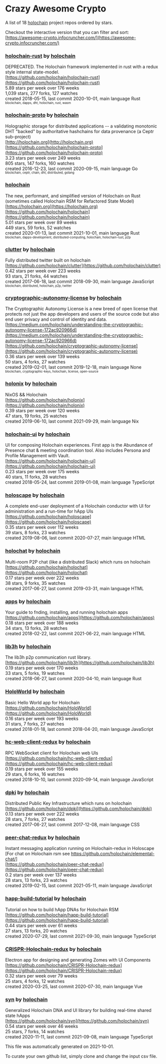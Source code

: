 # Crazy Awesome Crypto
A list of 18 [holochain](https://github.com/holochain) project repos ordered by stars.  

Checkout the interactive version that you can filter and sort: 
[https://awesome-crypto.infocruncher.com/](https://awesome-crypto.infocruncher.com/)  


### [holochain-rust](https://github.com/holochain/holochain-rust) by [holochain](https://github.com/holochain)  
DEPRECATED. The Holochain framework implemented in rust with a redux style internal state-model.  
[https://github.com/holochain/holochain-rust](https://github.com/holochain/holochain-rust)  
5.89 stars per week over 176 weeks  
1,039 stars, 277 forks, 127 watches  
created 2018-05-15, last commit 2020-10-01, main language Rust  
<sub><sup>blockchain, dapps, dht, holochain, rust, wasm</sup></sub>


### [holochain-proto](https://github.com/holochain/holochain-proto) by [holochain](https://github.com/holochain)  
Holographic storage for distributed applications -- a validating monotonic DHT "backed" by authoritative hashchains for data provenance (a Ceptr sub-project)  
[http://holochain.org](http://holochain.org)  
[https://github.com/holochain/holochain-proto](https://github.com/holochain/holochain-proto)  
3.23 stars per week over 249 weeks  
805 stars, 147 forks, 160 watches  
created 2016-12-23, last commit 2020-09-15, main language Go  
<sub><sup>blockchain, ceptr, chain, dht, distributed, golang</sup></sub>


### [holochain](https://github.com/holochain/holochain)  
The new, performant, and simplified version of Holochain on Rust (sometimes called Holochain RSM for Refactored State Model)  
[https://holochain.org](https://holochain.org)  
[https://github.com/holochain/holochain](https://github.com/holochain/holochain)  
5.01 stars per week over 89 weeks  
449 stars, 59 forks, 52 watches  
created 2020-01-13, last commit 2021-10-01, main language Rust  
<sub><sup>blockchain, dapps-development, distributed-computing, holochain, holochain-rust, p2p</sup></sub>


### [clutter](https://github.com/holochain/clutter) by [holochain](https://github.com/holochain)  
Fully distributed twitter built on holochain  
[https://github.com/holochain/clutter](https://github.com/holochain/clutter)  
0.42 stars per week over 223 weeks  
93 stars, 21 forks, 44 watches  
created 2017-06-18, last commit 2018-09-30, main language JavaScript  
<sub><sup>blockchain, distributed, holochain, p2p, twitter</sup></sub>


### [cryptographic-autonomy-license](https://github.com/holochain/cryptographic-autonomy-license) by [holochain](https://github.com/holochain)  
The Cryptographic Autonomy License is a new breed of open license that protects not just the app developers and users of the source code but also end user privacy and control of identity and data.  
[https://medium.com/holochain/understanding-the-cryptographic-autonomy-license-172ac920966d](https://medium.com/holochain/understanding-the-cryptographic-autonomy-license-172ac920966d)  
[https://github.com/holochain/cryptographic-autonomy-license](https://github.com/holochain/cryptographic-autonomy-license)  
0.36 stars per week over 139 weeks  
50 stars, 4 forks, 27 watches  
created 2019-02-01, last commit 2019-12-18, main language None  
<sub><sup>blockchain, cryptographic-keys, holochain, license, open-source</sup></sub>


### [holonix](https://github.com/holochain/holonix) by [holochain](https://github.com/holochain)  
NixOS && Holochain  
[https://github.com/holochain/holonix](https://github.com/holochain/holonix)  
0.39 stars per week over 120 weeks  
47 stars, 19 forks, 25 watches  
created 2019-06-10, last commit 2021-09-29, main language Nix  


### [holochain-ui](https://github.com/holochain/holochain-ui) by [holochain](https://github.com/holochain)  
UI for composing Holochain experiences. First app is the Abundance of Presence chat & meeting coordination tool. Also includes Persona and Profile Management with Vault.  
[https://github.com/holochain/holochain-ui](https://github.com/holochain/holochain-ui)  
0.23 stars per week over 175 weeks  
40 stars, 11 forks, 28 watches  
created 2018-05-24, last commit 2019-01-08, main language TypeScript  


### [holoscape](https://github.com/holochain/holoscape) by [holochain](https://github.com/holochain)  
A complete end-user deployment of a Holochain conductor with UI for administration and a run-time for hApp UIs  
[https://github.com/holochain/holoscape](https://github.com/holochain/holoscape)  
0.35 stars per week over 112 weeks  
39 stars, 8 forks, 23 watches  
created 2019-08-06, last commit 2020-07-27, main language HTML  


### [holochat](https://github.com/holochain/holochat) by [holochain](https://github.com/holochain)  
Multi-room P2P chat (like a distributed Slack) which runs on holochain  
[https://github.com/holochain/holochat](https://github.com/holochain/holochat)  
0.17 stars per week over 222 weeks  
38 stars, 9 forks, 35 watches  
created 2017-06-27, last commit 2019-03-31, main language HTML  


### [apps](https://github.com/holochain/apps) by [holochain](https://github.com/holochain)  
Your guide to fnding, installing, and running holochain apps  
[https://github.com/holochain/apps](https://github.com/holochain/apps)  
0.18 stars per week over 188 weeks  
34 stars, 13 forks, 28 watches  
created 2018-02-22, last commit 2021-06-22, main language HTML  


### [lib3h](https://github.com/holochain/lib3h) by [holochain](https://github.com/holochain)  
The lib3h p2p communication rust library.  
[https://github.com/holochain/lib3h](https://github.com/holochain/lib3h)  
0.19 stars per week over 170 weeks  
33 stars, 5 forks, 19 watches  
created 2018-06-27, last commit 2020-04-10, main language Rust  


### [HoloWorld](https://github.com/holochain/HoloWorld) by [holochain](https://github.com/holochain)  
Basic Hello World app for Holochain  
[https://github.com/holochain/HoloWorld](https://github.com/holochain/HoloWorld)  
0.16 stars per week over 193 weeks  
31 stars, 7 forks, 27 watches  
created 2018-01-18, last commit 2018-04-20, main language JavaScript  


### [hc-web-client-redux](https://github.com/holochain/hc-web-client-redux) by [holochain](https://github.com/holochain)  
RPC WebSocket client for Holochain web UIs  
[https://github.com/holochain/hc-web-client-redux](https://github.com/holochain/hc-web-client-redux)  
0.19 stars per week over 155 weeks  
29 stars, 6 forks, 16 watches  
created 2018-10-10, last commit 2020-09-14, main language JavaScript  


### [dpki](https://github.com/holochain/dpki) by [holochain](https://github.com/holochain)  
Distributed Public Key Infrastructure which runs on holochain  
[https://github.com/holochain/dpki](https://github.com/holochain/dpki)  
0.13 stars per week over 222 weeks  
28 stars, 7 forks, 27 watches  
created 2017-06-27, last commit 2017-12-08, main language CSS  


### [peer-chat-redux](https://github.com/holochain/peer-chat-redux) by [holochain](https://github.com/holochain)  
Instant messaging application running on Holochain-redux in Holoscape [For chat on Holochain rsm see https://github.com/holochain/elemental-chat/]  
[https://github.com/holochain/peer-chat-redux](https://github.com/holochain/peer-chat-redux)  
0.2 stars per week over 137 weeks  
28 stars, 13 forks, 23 watches  
created 2019-02-15, last commit 2021-05-11, main language JavaScript  


### [happ-build-tutorial](https://github.com/holochain/happ-build-tutorial) by [holochain](https://github.com/holochain)  
Tutorial on how to build hApp DNAs for Holochain RSM  
[https://github.com/holochain/happ-build-tutorial](https://github.com/holochain/happ-build-tutorial)  
0.44 stars per week over 61 weeks  
27 stars, 13 forks, 20 watches  
created 2020-07-29, last commit 2021-09-30, main language TypeScript  


### [CRISPR-Holochain-redux](https://github.com/holochain/CRISPR-Holochain-redux) by [holochain](https://github.com/holochain)  
Electron app for designing and generating Zomes with UI Components  
[https://github.com/holochain/CRISPR-Holochain-redux](https://github.com/holochain/CRISPR-Holochain-redux)  
0.32 stars per week over 79 weeks  
25 stars, 4 forks, 12 watches  
created 2020-03-25, last commit 2020-07-30, main language Vue  


### [syn](https://github.com/holochain/syn) by [holochain](https://github.com/holochain)  
Generalized Holochain DNA and UI library for building real-time shared state hApps  
[https://github.com/holochain/syn](https://github.com/holochain/syn)  
0.54 stars per week over 46 weeks  
25 stars, 7 forks, 14 watches  
created 2020-11-11, last commit 2021-09-08, main language TypeScript  


This file was automatically generated on 2021-10-01.  

To curate your own github list, simply clone and change the input csv file.  